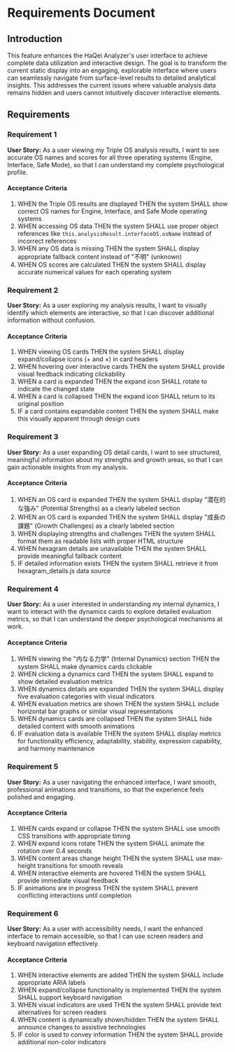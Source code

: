 # Requirements Document

## Introduction

This feature enhances the HaQei Analyzer's user interface to achieve complete data utilization and interactive design. The goal is to transform the current static display into an engaging, explorable interface where users can seamlessly navigate from surface-level results to detailed analytical insights. This addresses the current issues where valuable analysis data remains hidden and users cannot intuitively discover interactive elements.

## Requirements

### Requirement 1

**User Story:** As a user viewing my Triple OS analysis results, I want to see accurate OS names and scores for all three operating systems (Engine, Interface, Safe Mode), so that I can understand my complete psychological profile.

#### Acceptance Criteria

1. WHEN the Triple OS results are displayed THEN the system SHALL show correct OS names for Engine, Interface, and Safe Mode operating systems
2. WHEN accessing OS data THEN the system SHALL use proper object references like `this.analysisResult.interfaceOS.osName` instead of incorrect references
3. WHEN any OS data is missing THEN the system SHALL display appropriate fallback content instead of "不明" (unknown)
4. WHEN OS scores are calculated THEN the system SHALL display accurate numerical values for each operating system

### Requirement 2

**User Story:** As a user exploring my analysis results, I want to visually identify which elements are interactive, so that I can discover additional information without confusion.

#### Acceptance Criteria

1. WHEN viewing OS cards THEN the system SHALL display expand/collapse icons (+ and ×) in card headers
2. WHEN hovering over interactive cards THEN the system SHALL provide visual feedback indicating clickability
3. WHEN a card is expanded THEN the expand icon SHALL rotate to indicate the changed state
4. WHEN a card is collapsed THEN the expand icon SHALL return to its original position
5. IF a card contains expandable content THEN the system SHALL make this visually apparent through design cues

### Requirement 3

**User Story:** As a user expanding OS detail cards, I want to see structured, meaningful information about my strengths and growth areas, so that I can gain actionable insights from my analysis.

#### Acceptance Criteria

1. WHEN an OS card is expanded THEN the system SHALL display "潜在的な強み" (Potential Strengths) as a clearly labeled section
2. WHEN an OS card is expanded THEN the system SHALL display "成長の課題" (Growth Challenges) as a clearly labeled section
3. WHEN displaying strengths and challenges THEN the system SHALL format them as readable lists with proper HTML structure
4. WHEN hexagram details are unavailable THEN the system SHALL provide meaningful fallback content
5. IF detailed information exists THEN the system SHALL retrieve it from hexagram_details.js data source

### Requirement 4

**User Story:** As a user interested in understanding my internal dynamics, I want to interact with the dynamics cards to explore detailed evaluation metrics, so that I can understand the deeper psychological mechanisms at work.

#### Acceptance Criteria

1. WHEN viewing the "内なる力学" (Internal Dynamics) section THEN the system SHALL make dynamics cards clickable
2. WHEN clicking a dynamics card THEN the system SHALL expand to show detailed evaluation metrics
3. WHEN dynamics details are expanded THEN the system SHALL display five evaluation categories with visual indicators
4. WHEN evaluation metrics are shown THEN the system SHALL include horizontal bar graphs or similar visual representations
5. WHEN dynamics cards are collapsed THEN the system SHALL hide detailed content with smooth animations
6. IF evaluation data is available THEN the system SHALL display metrics for functionality efficiency, adaptability, stability, expression capability, and harmony maintenance

### Requirement 5

**User Story:** As a user navigating the enhanced interface, I want smooth, professional animations and transitions, so that the experience feels polished and engaging.

#### Acceptance Criteria

1. WHEN cards expand or collapse THEN the system SHALL use smooth CSS transitions with appropriate timing
2. WHEN expand icons rotate THEN the system SHALL animate the rotation over 0.4 seconds
3. WHEN content areas change height THEN the system SHALL use max-height transitions for smooth reveals
4. WHEN interactive elements are hovered THEN the system SHALL provide immediate visual feedback
5. IF animations are in progress THEN the system SHALL prevent conflicting interactions until completion

### Requirement 6

**User Story:** As a user with accessibility needs, I want the enhanced interface to remain accessible, so that I can use screen readers and keyboard navigation effectively.

#### Acceptance Criteria

1. WHEN interactive elements are added THEN the system SHALL include appropriate ARIA labels
2. WHEN expand/collapse functionality is implemented THEN the system SHALL support keyboard navigation
3. WHEN visual indicators are used THEN the system SHALL provide text alternatives for screen readers
4. WHEN content is dynamically shown/hidden THEN the system SHALL announce changes to assistive technologies
5. IF color is used to convey information THEN the system SHALL provide additional non-color indicators
